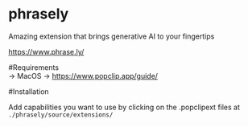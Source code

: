 # phrasely
Amazing extension that brings generative AI to your fingertips

https://www.phrase.ly/


#Requirements </br>
-> MacOS
-> https://www.popclip.app/guide/

#Installation

Add capabilities you want to use by clicking on the .popclipext files at ```./phrasely/source/extensions/```

